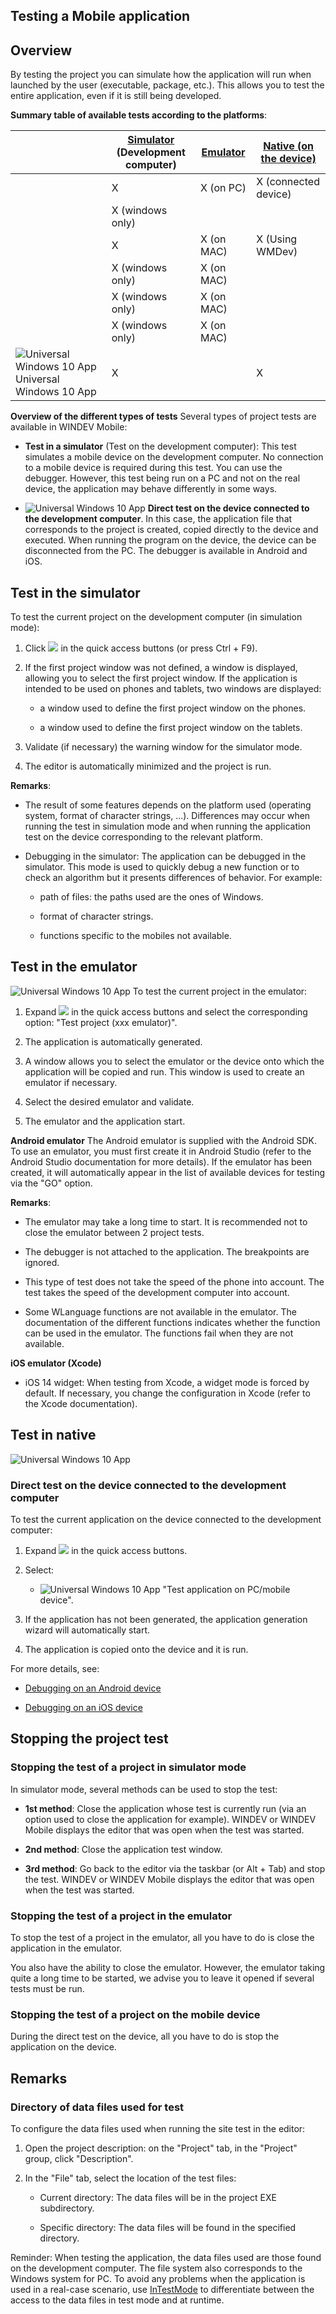 


## Testing a Mobile application
			



<a name="NOTE1"></a>
<a name="NOTE1_1"></a>


## Overview
<a name="overview_ELTTEXTE000350"></a>
By testing the project you can simulate how the application will run when launched by the user (executable, package, etc.). This allows you to test the entire application, even if it is still being developed.

**Summary table of available tests according to the platforms**: 

|   | [Simulator](#NOTE_SIMULATOR)<br>(Development computer) | [Emulator](#NOTE_EMULATOR) | [Native (on the device)](#NOTE_DEVICE) |
| --- | --- | --- | --- |
|   | X | X (on PC) | X (connected device) |
|   | X (windows only) |   |   |
|   | X | X (on MAC) | X (Using WMDev)<br> |
|   | X (windows only) | X (on MAC) |   |
|   | X (windows only) | X (on MAC) |   |
|   | X (windows only) | X (on MAC) |   |
| ![Universal Windows 10 App](https://doc.pcsoft.fr/ext/images/us/UNIVERSALAPP.png) Universal Windows 10 App | X |   | X |



**Overview of the different types of tests**
Several types of project tests are available in WINDEV Mobile:

- **Test in a simulator** (Test on the development computer): 
	This test simulates a mobile device on the development computer. No connection to a mobile device is required during this test. You can use the debugger. However, this test being run on a PC and not on the real device, the application may behave differently in some ways. 

- ![Universal Windows 10 App](https://doc.pcsoft.fr/ext/images/us/UNIVERSALAPP.png) **Direct test on the device connected to the development computer**. 
	In this case, the application file that corresponds to the project is created, copied directly to the device and executed. When running the program on the device, the device can be disconnected from the PC. The debugger is available in Android and iOS.




<a name="NOTE_SIMULATOR"></a>
<a name="NOTE2_1"></a>


## Test in the simulator
<a name="test_the_simulator_ELTTEXTE000374"></a>
To test the current project on the development computer (in simulation mode): 

1. Click ![](https://doc.pcsoft.fr/en-US/images/image.awp?langid=3&name=Ico_GO_Projet_WB_bl.GIF) in the quick access buttons (or press Ctrl + F9).

2. If the first project window was not defined, a window is displayed, allowing you to select the first project window. 
	If the application is intended to be used on phones and tablets, two windows are displayed: 

	- a window used to define the first project window on the phones. 

	- a window used to define the first project window on the tablets. 




3. Validate (if necessary) the warning window for the simulator mode. 

4. The editor is automatically minimized and the project is run.




**Remarks**:

- The result of some features depends on the platform used (operating system, format of character strings, ...). Differences may occur when running the test in simulation mode and when running the application test on the device corresponding to the relevant platform. 

- Debugging in the simulator: The application can be debugged in the simulator. This mode is used to quickly debug a new function or to check an algorithm but it presents differences of behavior. For example: 

	- path of files: the paths used are the ones of Windows. 

	- format of character strings. 

	- functions specific to the mobiles not available.







<a name="NOTE_EMULATOR"></a>
<a name="NOTE3_1"></a>


## Test in the emulator
<a name="test_the_emulator_ELTTEXTE000398"></a>
![Universal Windows 10 App](https://doc.pcsoft.fr/ext/images/us/UNIVERSALAPP.png) To test the current project in the emulator: 

1. Expand ![](https://doc.pcsoft.fr/en-US/images/image.awp?langid=3&name=Ico_GO_Projet_WB_bl.GIF) in the quick access buttons and select the corresponding option: "Test project (xxx emulator)". 

2. The application is automatically generated. 

3. A window allows you to select the emulator or the device onto which the application will be copied and run. This window is used to create an emulator if necessary. 

4. Select the desired emulator and validate. 

5. The emulator and the application start. 




**Android emulator**
The Android emulator is supplied with the Android SDK. To use an emulator, you must first create it in Android Studio (refer to the Android Studio documentation for more details). If the emulator has been created, it will automatically appear in the list of available devices for testing via the "GO" option. 

**Remarks**: 

- The emulator may take a long time to start. It is recommended not to close the emulator between 2 project tests. 

- The debugger is not attached to the application. The breakpoints are ignored.

- This type of test does not take the speed of the phone into account. The test takes the speed of the development computer into account. 

- Some WLanguage functions are not available in the emulator. The documentation of the different functions indicates whether the function can be used in the emulator. The functions fail when they are not available.




**iOS emulator (Xcode)**

- iOS 14 widget: When testing from Xcode, a widget mode is forced by default. If necessary, you change the configuration in Xcode (refer to the Xcode documentation). 




<a name="NOTE_DEVICE"></a>
<a name="NOTE4_1"></a>


## Test in native
<a name="test_native_ELTTEXTE000431"></a>
![Universal Windows 10 App](https://doc.pcsoft.fr/ext/images/us/UNIVERSALAPP.png) 

### Direct test on the device connected to the development computer
<a name="direct_test_the_device_connected_the_development_computer_ELTPARAGRAPHE000211"></a>

To test the current application on the device connected to the development computer: 

1. Expand ![](https://doc.pcsoft.fr/en-US/images/image.awp?langid=3&name=Ico_GO_Projet_WB_bl.GIF) in the quick access buttons. 

2. Select: 

	- ![Universal Windows 10 App](https://doc.pcsoft.fr/ext/images/us/UNIVERSALAPP.png) "Test application on PC/mobile device".




3. If the application has not been generated, the application generation wizard will automatically start.

4. The application is copied onto the device and it is run. 






For more details, see: 

- [Debugging on an Android device](../Editeurs/9000193.md)

- [Debugging on an iOS device](../Editeurs/1000019924.md)




<a name="NOTE5"></a>
<a name="NOTE5_1"></a>


## Stopping the project test
<a name="stopping_the_project_test_ELTTEXTE000455"></a>


### Stopping the test of a project in simulator mode
<a name="stopping_the_test_project_simulator_mode_ELTPARAGRAPHE000253"></a>

In simulator mode, several methods can be used to stop the test:

- **1st method**: Close the application whose test is currently run (via an option used to close the application for example). WINDEV or WINDEV Mobile displays the editor that was open when the test was started.

- **2nd method**: Close the application test window.

- **3rd method**: Go back to the editor via the taskbar (or Alt + Tab) and stop the test. WINDEV or WINDEV Mobile displays the editor that was open when the test was started.





### Stopping the test of a project in the emulator
<a name="stopping_the_test_project_the_emulator_ELTPARAGRAPHE000262"></a>

To stop the test of a project in the emulator, all you have to do is close the application in the emulator. 

You also have the ability to close the emulator. However, the emulator taking quite a long time to be started, we advise you to leave it opened if several tests must be run. 


### Stopping the test of a project on the mobile device
<a name="stopping_the_test_project_the_mobile_device_ELTPARAGRAPHE000269"></a>

During the direct test on the device, all you have to do is stop the application on the device.

<a name="NOTE6"></a>
<a name="NOTE6_1"></a>


## Remarks
<a name="remarks_ELTTEXTE000491"></a>


### Directory of data files used for test
<a name="directory_data_files_used_for_test_ELTPARAGRAPHE000278"></a>

To configure the data files used when running the site test in the editor:

1. Open the project description: on the "Project" tab, in the "Project" group, click "Description".

2. In the "File" tab, select the location of the test files:

	- Current directory: The data files will be in the project EXE subdirectory.

	- Specific directory: The data files will be found in the specified directory.







Reminder: When testing the application, the data files used are those found on the development computer. The file system also corresponds to the Windows system for PC. To avoid any problems when the application is used in a real-case scenario, use [InTestMode](../WDLang1/3013011.md) to differentiate between the access to the data files in test mode and at runtime. 


